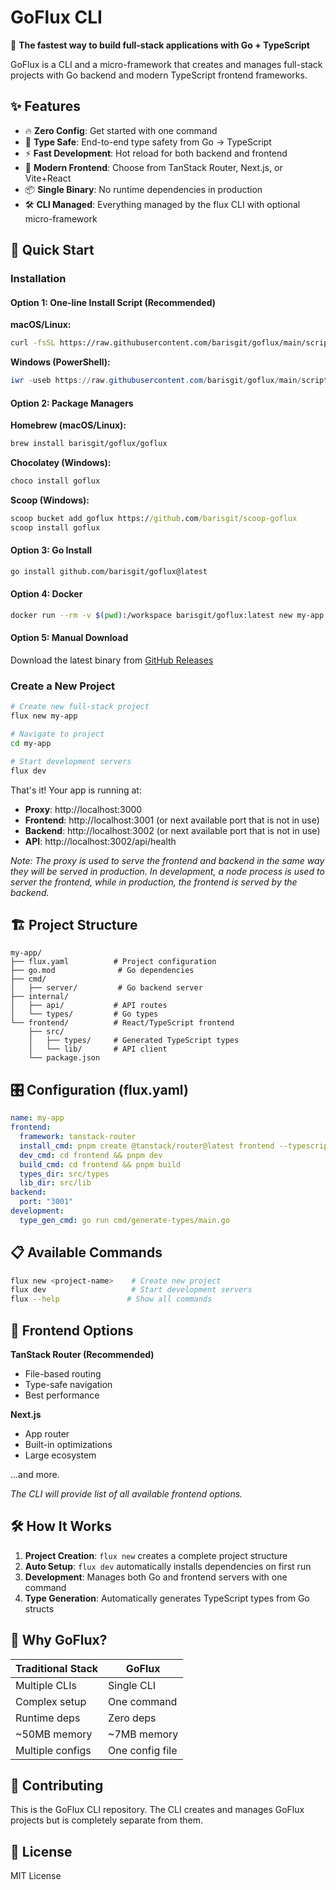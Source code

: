 # GoFlux CLI

🚀 **The fastest way to build full-stack applications with Go + TypeScript**

GoFlux is a CLI and a micro-framework that creates and manages full-stack projects with Go backend and modern TypeScript frontend frameworks.

## ✨ Features

- 🔥 **Zero Config**: Get started with one command
- 🎯 **Type Safe**: End-to-end type safety from Go → TypeScript  
- ⚡ **Fast Development**: Hot reload for both backend and frontend
- 🎨 **Modern Frontend**: Choose from TanStack Router, Next.js, or Vite+React
- 📦 **Single Binary**: No runtime dependencies in production
- 🛠️ **CLI Managed**: Everything managed by the flux CLI with optional micro-framework

## 🚀 Quick Start

### Installation

#### Option 1: One-line Install Script (Recommended)

**macOS/Linux:**

```bash
curl -fsSL https://raw.githubusercontent.com/barisgit/goflux/main/scripts/install.sh | bash
```

**Windows (PowerShell):**

```powershell
iwr -useb https://raw.githubusercontent.com/barisgit/goflux/main/scripts/install.ps1 | iex
```

#### Option 2: Package Managers

**Homebrew (macOS/Linux):**

```bash
brew install barisgit/goflux/goflux
```

**Chocolatey (Windows):**

```cmd
choco install goflux
```

**Scoop (Windows):**

```cmd
scoop bucket add goflux https://github.com/barisgit/scoop-goflux
scoop install goflux
```

#### Option 3: Go Install

```bash
go install github.com/barisgit/goflux@latest
```

#### Option 4: Docker

```bash
docker run --rm -v $(pwd):/workspace barisgit/goflux:latest new my-app
```

#### Option 5: Manual Download

Download the latest binary from [GitHub Releases](https://github.com/barisgit/goflux/releases/latest)

### Create a New Project

```bash
# Create new full-stack project
flux new my-app

# Navigate to project
cd my-app

# Start development servers
flux dev
```

That's it! Your app is running at:

- **Proxy**: http://localhost:3000
- **Frontend**: http://localhost:3001 (or next available port that is not in use)
- **Backend**: http://localhost:3002 (or next available port that is not in use)
- **API**: http://localhost:3002/api/health

*Note: The proxy is used to serve the frontend and backend in the same way they will be served in production. In development, a node process is used to server the frontend, while in production, the frontend is served by the backend.*

## 🏗️ Project Structure

```text
my-app/
├── flux.yaml          # Project configuration
├── go.mod              # Go dependencies
├── cmd/
│   ├── server/         # Go backend server
├── internal/
│   ├── api/           # API routes
│   └── types/         # Go types
└── frontend/          # React/TypeScript frontend
    ├── src/
    │   ├── types/     # Generated TypeScript types
    │   └── lib/       # API client
    └── package.json
```

## 🎛️ Configuration (flux.yaml)

```yaml
name: my-app
frontend:
  framework: tanstack-router
  install_cmd: pnpm create @tanstack/router@latest frontend --typescript
  dev_cmd: cd frontend && pnpm dev
  build_cmd: cd frontend && pnpm build
  types_dir: src/types
  lib_dir: src/lib
backend:
  port: "3001"
development:
  type_gen_cmd: go run cmd/generate-types/main.go
```

## 📋 Available Commands

```bash
flux new <project-name>    # Create new project
flux dev                   # Start development servers
flux --help               # Show all commands
```

## 🎨 Frontend Options

**TanStack Router (Recommended)**

- File-based routing
- Type-safe navigation
- Best performance

**Next.js**

- App router
- Built-in optimizations
- Large ecosystem

...and more.

*The CLI will provide list of all available frontend options.*

## 🛠️ How It Works

1. **Project Creation**: `flux new` creates a complete project structure
2. **Auto Setup**: `flux dev` automatically installs dependencies on first run
3. **Development**: Manages both Go and frontend servers with one command
4. **Type Generation**: Automatically generates TypeScript types from Go structs

## 🎯 Why GoFlux?

| Traditional Stack | GoFlux |
|------------------|----------|
| Multiple CLIs | Single CLI |
| Complex setup | One command |
| Runtime deps | Zero deps |
| ~50MB memory | ~7MB memory |
| Multiple configs | One config file |

## 🤝 Contributing

This is the GoFlux CLI repository. The CLI creates and manages GoFlux projects but is completely separate from them.

## 📄 License

MIT License
